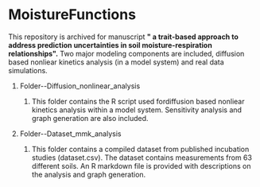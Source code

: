 # MoistureFunctions

This repository is archived for manuscript **" a trait-based approach to address prediction uncertainties in soil moisture-respiration relationships".** Two major modeling components are included, diffusion based nonliear kinetics analysis (in a model system) and real data simulations.

1. Folder--Diffusion_nonlinear_analysis

   1. This folder contains the R script used fordiffusion based nonliear kinetics analysis within a model system. Sensitivity analysis and graph generation are also included.

1. Folder--Dataset_mmk_analysis

   1. This folder contains a compiled dataset from published incubation studies (dataset.csv). The dataset contains measurements from 63 different soils. 
An R markdown file is provided with descriptions on the analysis and graph generation.
